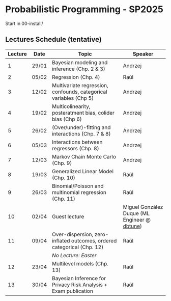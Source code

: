 # Probabilistic Programming - SP2025

Start in 00-install/

## Lectures Schedule (tentative)


| Lecture | Date  | Topic                                                                  | Speaker                                                                 |
|---------|-------|------------------------------------------------------------------------|-------------------------------------------------------------------------|
| 1       | 29/01 | Bayesian modeling and inference (Chp. 2 & 3)                           | Andrzej                                                                 |
| 2       | 05/02 | Regression (Chp. 4)                                                    | Raúl                                                                    |
| 3       | 12/02 | Multivariate regression, confounds, categorical variables (Chp 5)      | Andrzej                                                                 |
| 4       | 19/02 | Multicolinearity, posteratment bias, colider bias (Chp 6)              | Andrzej                                                                 |
| 5       | 26/02 | (Over/under)-fitting and interactions (Chp. 7 & 8)                     | Andrzej                                                                 |
| 6       | 05/03 | Interactions between regressors (Chp. 8)                               | Andrzej                                                                 |
| 7       | 12/03 | Markov Chain Monte Carlo (Chp. 9)                                      | Andrzej                                                                 |
| 8       | 19/03 | Generalized Linear Model (Chp. 10)                                     | Raúl                                                                    |
| 9       | 26/03 | Binomial/Poisson and multinomial regression (Chp. 11)                  | Raúl                                                                    |
| 10      | 02/04 | Guest lecture                                                          | Miguel González Duque (ML Engineer @ [dbtune](https://www.dbtune.com/)) |
| 11      | 09/04 | Over-dispersion, zero-inflated outcomes, ordered categorical (Chp. 12) | Raúl                                                                    |
|         |       | *No Lecture: Easter*                                                   |                                                                         |
| 12      | 23/04 | Multilevel models (Chp. 13)                                            | Raúl                                                                    |
| 13      | 30/04 | Bayesian Inference for Privacy Risk Analysis + Exam publication        | Raúl                                                                    |
    
